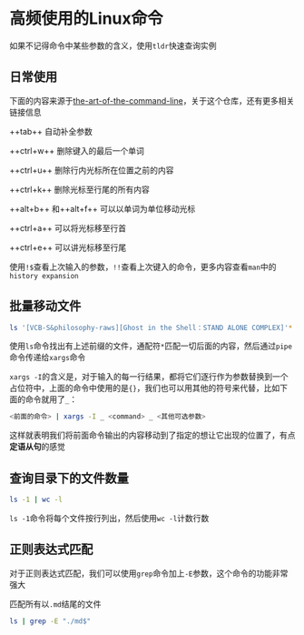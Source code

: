 # 高频使用的Linux命令

如果不记得命令中某些参数的含义，使用`tldr`快速查询实例

## 日常使用

下面的内容来源于[the-art-of-the-command-line](https://github.com/jlevy/the-art-of-command-line)，关于这个仓库，还有更多相关链接信息

++tab++ 自动补全参数

++ctrl+w++ 删除键入的最后一个单词

++ctrl+u++ 删除行内光标所在位置之前的内容

++ctrl+k++ 删除光标至行尾的所有内容

++alt+b++ 和++alt+f++ 可以以单词为单位移动光标

++ctrl+a++ 可以将光标移至行首

++ctrl+e++ 可以讲光标移至行尾

使用`!$`查看上次输入的参数，`!!`查看上次键入的命令，更多内容查看`man`中的`history expansion`


## 批量移动文件

```bash
ls '[VCB-S&philosophy-raws][Ghost in the Shell：STAND ALONE COMPLEX]'* | xargs -I {} mv {} ./Season\ 1/
```

使用`ls`命令找出有上述前缀的文件，通配符`*`匹配一切后面的内容，然后通过`pipe`命令传递给`xargs`命令

`xargs -I`的含义是，对于输入的每一行结果，都将它们逐行作为参数替换到一个占位符中，上面的命令中使用的是`{}`，我们也可以用其他的符号来代替，比如下面的命令就用了`_`：

```bash
<前面的命令> | xargs -I _ <command> _ <其他可选参数>
```

这样就表明我们将前面命令输出的内容移动到了指定的想让它出现的位置了，有点**定语从句**的感觉

## 查询目录下的文件数量

```bash
ls -1 | wc -l
```

`ls -1`命令将每个文件按行列出，然后使用`wc -l`计数行数

## 正则表达式匹配

对于正则表达式匹配，我们可以使用`grep`命令加上`-E`参数，这个命令的功能非常强大

匹配所有以`.md`结尾的文件

```bash title="以md结尾的文件"
ls | grep -E "./md$"
```
